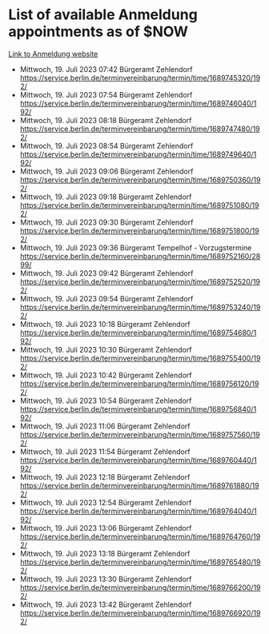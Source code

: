 # List of available Anmeldung appointments as of $NOW
[Link to Anmeldung website](https://service.berlin.de/terminvereinbarung/termin/tag.php?termin=1&anliegen[]=120686&dienstleisterlist=122210,122217,327316,122219,327312,122227,327314,122231,327346,122243,327348,122254,122252,329742,122260,329745,122262,329748,122271,327278,122273,327274,122277,327276,330436,122280,327294,122282,327290,122284,327292,122291,327270,122285,327266,122286,327264,122296,327268,150230,329760,122297,327286,122294,327284,122312,329763,122314,329775,122304,327330,122311,327334,122309,327332,317869,122281,327352,122279,329772,122283,122276,327324,122274,327326,122267,329766,122246,327318,122251,327320,122257,327322,122208,327298,122226,327300&herkunft=http%3A%2F%2Fservice.berlin.de%2Fdienstleistung%2F120686%2F)
- Mittwoch, 19. Juli 2023 07:42 Bürgeramt Zehlendorf https://service.berlin.de/terminvereinbarung/termin/time/1689745320/192/
- Mittwoch, 19. Juli 2023 07:54 Bürgeramt Zehlendorf https://service.berlin.de/terminvereinbarung/termin/time/1689746040/192/
- Mittwoch, 19. Juli 2023 08:18 Bürgeramt Zehlendorf https://service.berlin.de/terminvereinbarung/termin/time/1689747480/192/
- Mittwoch, 19. Juli 2023 08:54 Bürgeramt Zehlendorf https://service.berlin.de/terminvereinbarung/termin/time/1689749640/192/
- Mittwoch, 19. Juli 2023 09:06 Bürgeramt Zehlendorf https://service.berlin.de/terminvereinbarung/termin/time/1689750360/192/
- Mittwoch, 19. Juli 2023 09:18 Bürgeramt Zehlendorf https://service.berlin.de/terminvereinbarung/termin/time/1689751080/192/
- Mittwoch, 19. Juli 2023 09:30 Bürgeramt Zehlendorf https://service.berlin.de/terminvereinbarung/termin/time/1689751800/192/
- Mittwoch, 19. Juli 2023 09:36 Bürgeramt Tempelhof - Vorzugstermine https://service.berlin.de/terminvereinbarung/termin/time/1689752160/2899/
- Mittwoch, 19. Juli 2023 09:42 Bürgeramt Zehlendorf https://service.berlin.de/terminvereinbarung/termin/time/1689752520/192/
- Mittwoch, 19. Juli 2023 09:54 Bürgeramt Zehlendorf https://service.berlin.de/terminvereinbarung/termin/time/1689753240/192/
- Mittwoch, 19. Juli 2023 10:18 Bürgeramt Zehlendorf https://service.berlin.de/terminvereinbarung/termin/time/1689754680/192/
- Mittwoch, 19. Juli 2023 10:30 Bürgeramt Zehlendorf https://service.berlin.de/terminvereinbarung/termin/time/1689755400/192/
- Mittwoch, 19. Juli 2023 10:42 Bürgeramt Zehlendorf https://service.berlin.de/terminvereinbarung/termin/time/1689756120/192/
- Mittwoch, 19. Juli 2023 10:54 Bürgeramt Zehlendorf https://service.berlin.de/terminvereinbarung/termin/time/1689756840/192/
- Mittwoch, 19. Juli 2023 11:06 Bürgeramt Zehlendorf https://service.berlin.de/terminvereinbarung/termin/time/1689757560/192/
- Mittwoch, 19. Juli 2023 11:54 Bürgeramt Zehlendorf https://service.berlin.de/terminvereinbarung/termin/time/1689760440/192/
- Mittwoch, 19. Juli 2023 12:18 Bürgeramt Zehlendorf https://service.berlin.de/terminvereinbarung/termin/time/1689761880/192/
- Mittwoch, 19. Juli 2023 12:54 Bürgeramt Zehlendorf https://service.berlin.de/terminvereinbarung/termin/time/1689764040/192/
- Mittwoch, 19. Juli 2023 13:06 Bürgeramt Zehlendorf https://service.berlin.de/terminvereinbarung/termin/time/1689764760/192/
- Mittwoch, 19. Juli 2023 13:18 Bürgeramt Zehlendorf https://service.berlin.de/terminvereinbarung/termin/time/1689765480/192/
- Mittwoch, 19. Juli 2023 13:30 Bürgeramt Zehlendorf https://service.berlin.de/terminvereinbarung/termin/time/1689766200/192/
- Mittwoch, 19. Juli 2023 13:42 Bürgeramt Zehlendorf https://service.berlin.de/terminvereinbarung/termin/time/1689766920/192/
